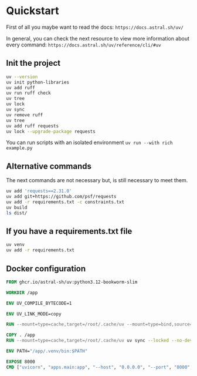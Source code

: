# Quickstart

First of all you maybe want to read the docs: `https://docs.astral.sh/uv/` 

In general, you can check the next resource to view more information about every command: `https://docs.astral.sh/uv/reference/cli/#uv`

## Init the project

```sh
uv --version
uv init python-libraries
uv add ruff
uv run ruff check
uv tree
uv lock
uv sync
uv remove ruff
uv tree
uv add ruff requests
uv lock --upgrade-package requests
```

You can run scripts with an isolated environment `uv run --with rich example.py`

## Alternative commands 

The next commands are not necessary but, is still necessary to meet them.

```sh
uv add 'requests==2.31.0'
uv add git+https://github.com/psf/requests
uv add -r requirements.txt -c constraints.txt
uv build
ls dist/
```

## If you have a requirements.txt file

```sh
uv venv
uv add -r requirements.txt
```

## Docker configuration

```Dockerfile
FROM ghcr.io/astral-sh/uv:python3.12-bookworm-slim

WORKDIR /app

ENV UV_COMPILE_BYTECODE=1

ENV UV_LINK_MODE=copy

RUN --mount=type=cache,target=/root/.cache/uv --mount=type=bind,source=uv.lock,target=uv.lock --mount=type=bind,source=pyproject.toml,target=pyproject.toml uv sync --locked --no-install-project --no-dev

COPY . /app
RUN --mount=type=cache,target=/root/.cache/uv uv sync --locked --no-dev

ENV PATH="/app/.venv/bin:$PATH"

EXPOSE 8000
CMD ["uvicorn", "apps.main:app", "--host", "0.0.0.0", "--port", "8000", "--reload"]
```